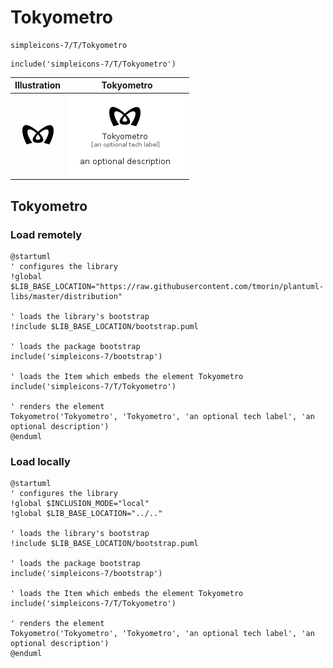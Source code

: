 # Tokyometro


```text
simpleicons-7/T/Tokyometro
```

```text
include('simpleicons-7/T/Tokyometro')
```



| Illustration | Tokyometro |
| :---: | :---: |
| ![illustration for Illustration](../../simpleicons-7/T/Tokyometro.png) | ![illustration for Tokyometro](../../simpleicons-7/T/Tokyometro.Local.png) |




## Tokyometro

### Load remotely
```plantuml
@startuml
' configures the library
!global $LIB_BASE_LOCATION="https://raw.githubusercontent.com/tmorin/plantuml-libs/master/distribution"

' loads the library's bootstrap
!include $LIB_BASE_LOCATION/bootstrap.puml

' loads the package bootstrap
include('simpleicons-7/bootstrap')

' loads the Item which embeds the element Tokyometro
include('simpleicons-7/T/Tokyometro')

' renders the element
Tokyometro('Tokyometro', 'Tokyometro', 'an optional tech label', 'an optional description')
@enduml
```

### Load locally
```plantuml
@startuml
' configures the library
!global $INCLUSION_MODE="local"
!global $LIB_BASE_LOCATION="../.."

' loads the library's bootstrap
!include $LIB_BASE_LOCATION/bootstrap.puml

' loads the package bootstrap
include('simpleicons-7/bootstrap')

' loads the Item which embeds the element Tokyometro
include('simpleicons-7/T/Tokyometro')

' renders the element
Tokyometro('Tokyometro', 'Tokyometro', 'an optional tech label', 'an optional description')
@enduml
```


